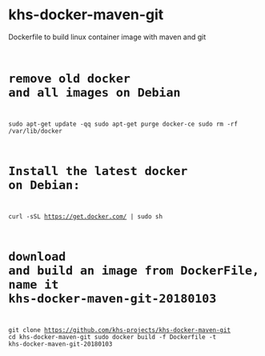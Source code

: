 # khs-docker-maven-git
Dockerfile to build linux container image with maven and git
<code>



# remove old docker and all images on Debian
sudo apt-get update -qq
sudo apt-get purge docker-ce
sudo rm -rf /var/lib/docker

# Install the latest docker on Debian:
curl -sSL https://get.docker.com/ | sudo sh

# download and build an image from DockerFile, name it khs-docker-maven-git-20180103
git clone https://github.com/khs-projects/khs-docker-maven-git
cd khs-docker-maven-git
sudo docker build -f Dockerfile -t khs-docker-maven-git-20180103
 

</code>
